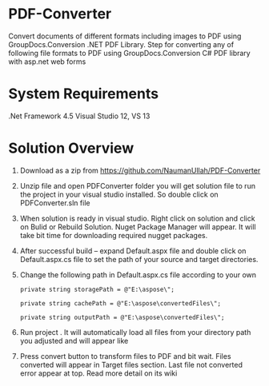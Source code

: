 # PDF-Converter
Convert documents of different formats including images to PDF using GroupDocs.Conversion .NET PDF Library. Step for converting any of following file formats to PDF using  GroupDocs.Conversion C# PDF library with asp.net web forms

# System Requirements
.Net Framework 4.5
Visual Studio 12, VS 13

# Solution Overview
1.	Download as a zip from https://github.com/NaumanUllah/PDF-Converter
 
2.	Unzip file and open PDFConverter folder you will get solution file to run the project in your visual studio installed. So double click on PDFConverter.sln file
3.	When solution is ready in visual studio. Right click on solution and click on Bulid or Rebuild Solution. Nuget Package Manager will appear. It will take bit time for downloading required nugget packages.
 
4.	After successful build – expand Default.aspx file and double click on Default.aspx.cs file to set the path of your source and target directories. 
  

5.	Change the following path in Default.aspx.cs file according to your own 

        private string storagePath = @"E:\aspose\"; 

        private string cachePath = @"E:\aspose\convertedFiles\";

        private string outputPath = @"E:\aspose\convertedFiles\";

6.	Run project . It will automatically load all files from your directory path you adjusted and will appear like
 

7.	Press convert button to transform files to PDF and bit wait. Files converted will appear in Target files section. Last file not converted error appear at top. Read more detail on its wiki
